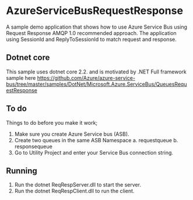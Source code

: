 # AzureServiceBusRequestResponse
A sample demo application that shows how to use Azure Service Bus using Request Response AMQP 1.0 recommended approach. 
The application using SessionId and ReplyToSessionId to match request and response. 

## Dotnet core

This sample uses dotnet core 2.2. and is motivated by .NET Full framework sample here 
https://github.com/Azure/azure-service-bus/tree/master/samples/DotNet/Microsoft.Azure.ServiceBus/QueuesRequestResponse

## To do

Things to do before you make it work; 
1. Make sure you create Azure Service bus (ASB). 
2. Create two queues in the same ASB Namespace
  a. requestqueue
  b. responsequeue
3. Go to Utility Project and enter your Service Bus connection string. 

## Running
1. Run the dotnet ReqRespServer.dll to start the server. 
2. Run the dotnet ReqRespClient.dll to run the client. 
